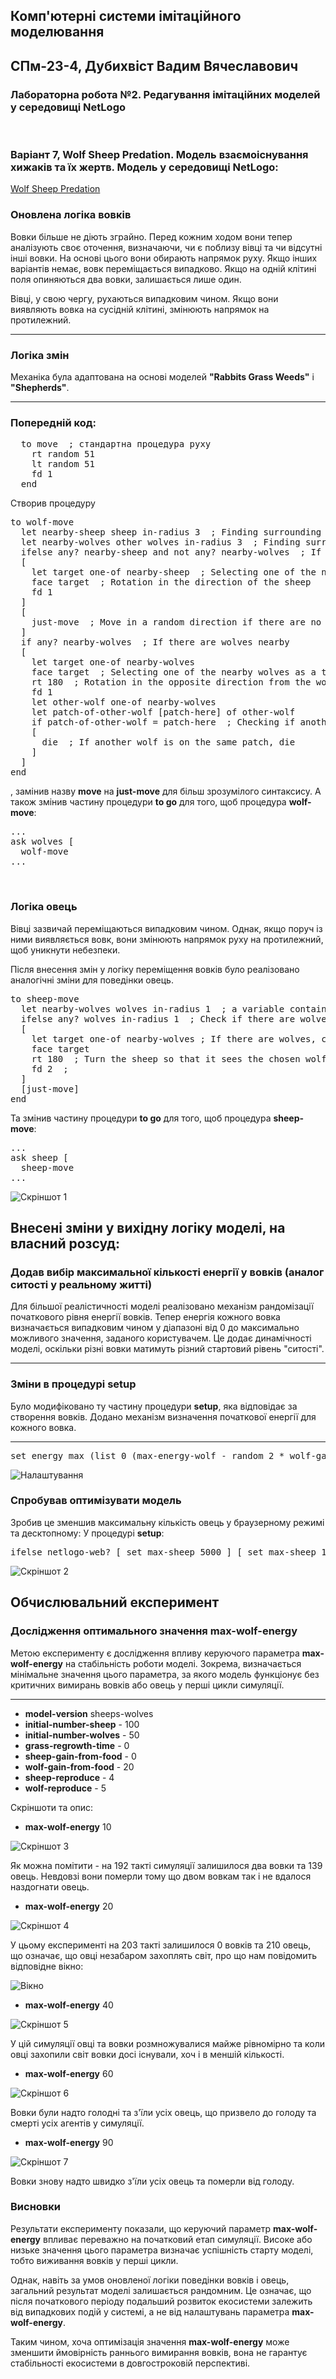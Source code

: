 ## Комп'ютерні системи імітаційного моделювання

## СПм-23-4, Дубихвіст Вадим Вячеславович

### Лабораторна робота №**2**. Редагування імітаційних моделей у середовищі NetLogo

<br>

### Варіант 7, Wolf Sheep Predation. Модель взаємоіснування хижаків та їх жертв. Модель у середовищі NetLogo:

[Wolf Sheep Predation](http://www.netlogoweb.org/launch#http://www.netlogoweb.org/assets/modelslib/Sample%20Models/Biology/Wolf%20Sheep%20Predation.nlogo)

### Оновлена логіка вовків

Вовки більше не діють зграйно. Перед кожним ходом вони тепер аналізують своє оточення, визначаючи, чи є поблизу вівці та чи відсутні інші вовки. На основі цього вони обирають напрямок руху. Якщо інших варіантів немає, вовк переміщається випадково. Якщо на одній клітині поля опиняються два вовки, залишається лише один.

Вівці, у свою чергу, рухаються випадковим чином. Якщо вони виявляють вовка на сусідній клітині, змінюють напрямок на протилежний.

---

### Логіка змін

Механіка була адаптована на основі моделей **"Rabbits Grass Weeds"** і **"Shepherds"**.

---

### Попередній код:

<pre>
  to move  ; стандартна процедура руху
    rt random 51
    lt random 51
    fd 1
  end
</pre>

Створив процедуру

<pre>
to wolf-move
  let nearby-sheep sheep in-radius 3  ; Finding surrounding sheep within a radius of 3 units
  let nearby-wolves other wolves in-radius 3  ; Finding surrounding wolves in a radius of 3 units
  ifelse any? nearby-sheep and not any? nearby-wolves  ; If there are sheep, but there are no wolves nearby
  [
    let target one-of nearby-sheep  ; Selecting one of the nearby sheep as a target
    face target  ; Rotation in the direction of the sheep
    fd 1
  ]
  [
    just-move  ; Move in a random direction if there are no sheep nearby
  ]
  if any? nearby-wolves  ; If there are wolves nearby
  [
    let target one-of nearby-wolves
    face target  ; Selecting one of the nearby wolves as a target to be avoided
    rt 180  ; Rotation in the opposite direction from the wolf
    fd 1
    let other-wolf one-of nearby-wolves
    let patch-of-other-wolf [patch-here] of other-wolf
    if patch-of-other-wolf = patch-here  ; Checking if another wolf is nearby in the same place
    [
      die  ; If another wolf is on the same patch, die
    ]
  ]
end
</pre>

, замінив назву **move** на **just-move** для більш зрозумілого синтаксису.
А також змінив частину процедури **to go** для того, щоб процедура **wolf-move**:

<pre>
...
ask wolves [
  wolf-move
...
</pre>

<br>

### Логіка овець

Вівці зазвичай переміщаються випадковим чином. Однак, якщо поруч із ними виявляється вовк, вони змінюють напрямок руху на протилежний, щоб уникнути небезпеки.

Після внесення змін у логіку переміщення вовків було реалізовано аналогічні зміни для поведінки овець.

<pre>
to sheep-move
  let nearby-wolves wolves in-radius 1  ; a variable containing a list of wolves within a radius of 1 unit from the sheep
  ifelse any? wolves in-radius 1  ; Check if there are wolves in radius 1
  [
    let target one-of nearby-wolves ; If there are wolves, choose one of them as a target
    face target
    rt 180  ; Turn the sheep so that it sees the chosen wolf
    fd 2  ; 
  ]
  [just-move]
end
</pre>

Та змінив частину процедури **to go** для того, щоб процедура **sheep-move**:

<pre>
...
ask sheep [
  sheep-move
...
</pre>

![Скріншот 1](1.png)

## Внесені зміни у вихідну логіку моделі, на власний розсуд:

### Додав вибір максимальної кількості енергії у вовків (аналог ситості у реальному житті)

Для більшої реалістичності моделі реалізовано механізм рандомізації початкового рівня енергії вовків. Тепер енергія кожного вовка визначається випадковим чином у діапазоні від 0 до максимально можливого значення, заданого користувачем. Це додає динамічності моделі, оскільки різні вовки матимуть різний стартовий рівень "ситості".

---

### Зміни в процедурі **setup**

Було модифіковано ту частину процедури **setup**, яка відповідає за створення вовків. Додано механізм визначення початкової енергії для кожного вовка.

---

<pre>
set energy max (list 0 (max-energy-wolf - random 2 * wolf-gain-from-food))
</pre>

![Налаштування](settings.png)

### Спробував оптимізувати модель

Зробив це зменшив максимальну кількість овець у браузерному режимі та десктопному:
У процедурі **setup**:

<pre>
ifelse netlogo-web? [ set max-sheep 5000 ] [ set max-sheep 10000 ]
</pre>

![Скріншот 2](2.png)

## Обчислювальний експеримент

### Дослідження оптимального значення **max-wolf-energy**

Метою експерименту є дослідження впливу керуючого параметра **max-wolf-energy** на стабільність роботи моделі. Зокрема, визначається мінімальне значення цього параметра, за якого модель функціонує без критичних вимирань вовків або овець у перші цикли симуляції.

---

- **model-version** sheeps-wolves
- **initial-number-sheep** - 100
- **initial-number-wolves** - 50
- **grass-regrowth-time** - 0
- **sheep-gain-from-food** - 0
- **wolf-gain-from-food** - 20
- **sheep-reproduce** - 4
- **wolf-reproduce** - 5

Скріншоти та опис:

- **max-wolf-energy** 10

![Скріншот 3](3.png)

Як можна помітити - на 192 такті симуляції залишилося два вовки та 139 овець. Невдовзі вони померли тому що двом вовкам так і не вдалося наздогнати овець.

- **max-wolf-energy** 20

![Скріншот 4](4.png)

У цьому експерименті на 203 такті залишилося 0 вовків та 210 овець, що означає, що овці незабаром захоплять світ, про що нам повідомить відповідне вікно:

![Вікно](sheep.png)

- **max-wolf-energy** 40

![Скріншот 5](5.png)

У цій симуляції овці та вовки розмножувалися майже рівномірно та коли овці захопили світ вовки досі існували, хоч і в меншій кількості.

- **max-wolf-energy** 60

![Скріншот 6](6.png)

Вовки були надто голодні та з'їли усіх овець, що призвело до голоду та смерті усіх агентів у симуляції.

- **max-wolf-energy** 90

![Скріншот 7](7.png)

Вовки знову надто швидко з'їли усіх овець та померли від голоду.

### Висновки

Результати експерименту показали, що керуючий параметр **max-wolf-energy** впливає переважно на початковий етап симуляції. Високе або низьке значення цього параметра визначає успішність старту моделі, тобто виживання вовків у перші цикли.

Однак, навіть за умов оновленої логіки поведінки вовків і овець, загальний результат моделі залишається рандомним. Це означає, що після початкового періоду подальший розвиток екосистеми залежить від випадкових подій у системі, а не від налаштувань параметра **max-wolf-energy**.

Таким чином, хоча оптимізація значення **max-wolf-energy** може зменшити ймовірність раннього вимирання вовків, вона не гарантує стабільності екосистеми в довгостроковій перспективі.
